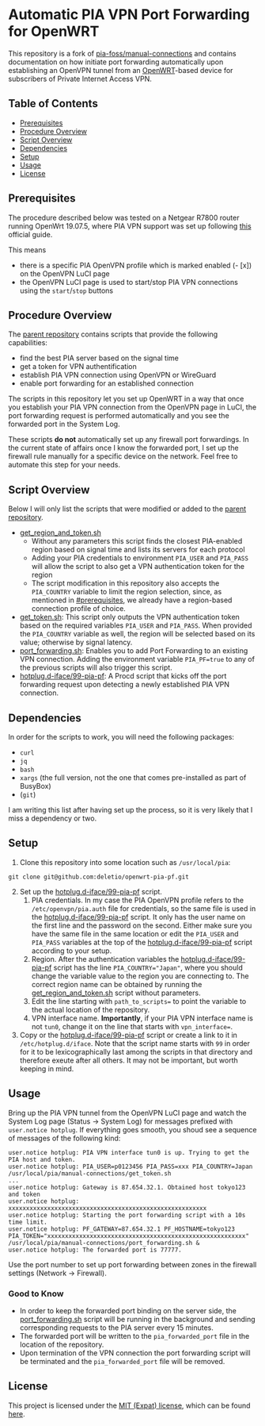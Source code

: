 # Automatic PIA VPN Port Forwarding for OpenWRT

This repository is a fork of [pia-foss/manual-connections](https://github.com/pia-foss/manual-connections) and contains documentation on how initiate port forwarding automatically upon establishing an OpenVPN tunnel from an [OpenWRT](https://openwrt.org)-based device for subscribers of Private Internet Access VPN.

## Table of Contents
- [Prerequisites](#prerequisites)
- [Procedure Overview](#procedure-overview)
- [Script Overview](#script-overview)
- [Dependencies](#dependencies)                                                                                                              
- [Setup](#setup)
- [Usage](#usage)
- [License](#license)

## Prerequisites
The procedure described below was tested on a Netgear R7800 router running OpenWrt 19.07.5, where PIA VPN support was set up following
[this](https://www.privateinternetaccess.com/helpdesk/guides/routers/lede-19-07-2-openvpn-setup-from-config-file) official guide.

This means
 * there is a specific PIA OpenVPN profile which is marked enabled (- [x]) on the OpenVPN LuCI page
 * the OpenVPN LuCI page is used to start/stop PIA VPN connections using the `start`/`stop` buttons

## Procedure Overview
The [parent repository](https://github.com/pia-foss/manual-connections) contains scripts that provide the following capabilities:
 * find the best PIA server based on the signal time
 * get a token for VPN authentification
 * establish PIA VPN connection using OpenVPN or WireGuard
 * enable port forwarding for an established connection

The scripts in this repository let you set up OpenWRT in a way that once you establish your PIA VPN connection from the OpenVPN page in LuCI,
the port forwarding request is performed automatically and you see the forwarded port in the System Log.

These scripts **do not** automatically set up any firewall port forwardings.
In the current state of affairs once I know the forwarded port, I set up the firewall rule manually for a specific device on the network.
Feel free to automate this step for your needs.

## Script Overview
Below I will only list the scripts that were modified or added to the [parent repository](https://github.com/pia-foss/manual-connections).
 * [get_region_and_token.sh](get_region_and_token.sh)
   * Without any parameters this script finds the closest PIA-enabled region based on signal time and lists its servers for each protocol
   * Adding your PIA credentials to environment  `PIA_USER` and `PIA_PASS` will allow the script to also get a VPN authentication token for the region
   * The script modification in this repository also accepts the `PIA_COUNTRY` variable to limit the region selection, since, as mentioned in [#prerequisites](prerequisites), we already have a region-based connection profile of choice.
 * [get_token.sh](get_token.sh): This script only outputs the VPN authentication token based on the required variables `PIA_USER` and `PIA_PASS`. When provided the `PIA_COUNTRY` variable as well, the region will be selected based on its value; otherwise by signal latency.
 * [port_forwarding.sh](port_forwarding.sh): Enables you to add Port Forwarding to an existing VPN connection. Adding the environment variable `PIA_PF=true` to any of the previous scripts will also trigger this script.
 * [hotplug.d-iface/99-pia-pf](hotplug.d-iface/99-pia-pf): A Procd script that kicks off the port forwarding request upon detecting a newly established PIA VPN connection.

## Dependencies
In order for the scripts to work, you will need the following packages:
 * `curl`
 * `jq`
 * `bash`
 * `xargs` (the full version, not the one that comes pre-installed as part of BusyBox)
 * (`git`)

I am writing this list after having set up the process, so it is very likely that I miss a dependency or two.

## Setup
1. Clone this repository into some location such as `/usr/local/pia`:
```
git clone git@github.com:deletio/openwrt-pia-pf.git
```
2. Set up the [hotplug.d-iface/99-pia-pf](hotplug.d-iface/99-pia-pf) script.
   1. PIA credentials. In my case the PIA OpenVPN profile refers to the `/etc/openvpn/pia.auth` file for credentials, so the same file is used in the [hotplug.d-iface/99-pia-pf](hotplug.d-iface/99-pia-pf) script. It only has the user name on the first line and the password on the second. Either make sure you have the same file in the same location or edit the `PIA_USER` and `PIA_PASS` variables at the top of the [hotplug.d-iface/99-pia-pf](hotplug.d-iface/99-pia-pf) script according to your setup.
   2. Region. After the authentication variables the [hotplug.d-iface/99-pia-pf](hotplug.d-iface/99-pia-pf) script has the line `PIA_COUNTRY="Japan"`, where you should change the variable value to the region you are connecting to. The correct region name can be obtained by running the [get_region_and_token.sh](get_region_and_token.sh) script without parameters.
   3. Edit the line starting with `path_to_scripts=` to point the variable to the actual location of the repository.
   4. VPN interface name. **Importantly**, if your PIA VPN interface name is not `tun0`, change it on the line that starts with `vpn_interface=`.
3. Copy or the [hotplug.d-iface/99-pia-pf](hotplug.d-iface/99-pia-pf) script or create a link to it in `/etc/hotplug.d/iface`. Note that the script name starts with `99` in order for it to be lexicographically last among the scripts in that directory and therefore exeute after all others. It may not be important, but worth keeping in mind.

## Usage

Bring up the PIA VPN tunnel from the OpenVPN LuCI page and watch the System Log page (Status -> System Log) for messages prefixed with `user.notice hotplug`.
If everything goes smooth, you shoud see a sequence of messages of the following kind:
```
user.notice hotplug: PIA VPN interface tun0 is up. Trying to get the PIA host and token.
user.notice hotplug: PIA_USER=p0123456 PIA_PASS=xxx PIA_COUNTRY=Japan /usr/local/pia/manual-connections/get_token.sh
...
user.notice hotplug: Gateway is 87.654.32.1. Obtained host tokyo123 and token
user.notice hotplug: xxxxxxxxxxxxxxxxxxxxxxxxxxxxxxxxxxxxxxxxxxxxxxxxxxxxxxxx
user.notice hotplug: Starting the port forwarding script with a 10s time limit.
user.notice hotplug: PF_GATEWAY=87.654.32.1 PF_HOSTNAME=tokyo123 PIA_TOKEN="xxxxxxxxxxxxxxxxxxxxxxxxxxxxxxxxxxxxxxxxxxxxxxxxxxxxxxxx" /usr/local/pia/manual-connections/port_forwarding.sh &
user.notice hotplug: The forwarded port is 77777.
```
Use the port number to set up port forwarding between zones in the firewall settings (Network -> Firewall).

### Good to Know
 * In order to keep the forwarded port binding on the server side, the [port_forwarding.sh](port_forwarding.sh) script will be running in the background and sending corresponding requests to the PIA server every 15 minutes.
 * The forwarded port will be written to the `pia_forwarded_port` file in the location of the repository.
 * Upon termination of the VPN connection the port forwarding script will be terminated and the `pia_forwarded_port` file will be removed.

## License
This project is licensed under the [MIT (Expat) license](https://choosealicense.com/licenses/mit/), which can be found [here](/LICENSE).
